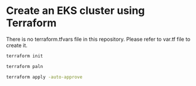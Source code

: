 # Create an EKS cluster using Terraform
There is no terraform.tfvars file in this repository. Please refer to var.tf file to create it.
```bash
terraform init
```
```bash
terraform paln
```
```bash
terraform apply -auto-approve 
```
